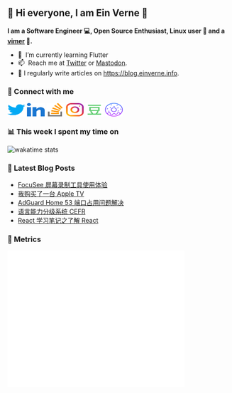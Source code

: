 ## 👋 Hi everyone, I am Ein Verne 👋

**I am a Software Engineer 💻, Open Source Enthusiast, Linux user :penguin: and a [vimer](https://github.com/einverne/dotfiles) :man:.**

- 🌱 &nbsp;I’m currently learning Flutter
- 📫 &nbsp;Reach me at [Twitter](https://twitter.com/einverne) or <a rel="me" href="https://m.einverne.info/@einverne">Mastodon</a>.
- 📝 I regularly write articles on <https://blog.einverne.info>.


### 🔗 Connect with me
<a href="https://twitter.com/einverne" target="_blank"><img align="center" src="images/twitter.svg" alt="twitter einverne" height="30" width="40" /></a>
<a href="https://linkedin.com/in/einverne" target="_blank"><img align="center" src="images/linked-in-alt.svg" alt="linkedin einverne" height="30" width="40" /></a>
<a href="https://stackoverflow.com/users/1820217/einverne" target="_blank"><img align="center" src="images/stack-overflow.svg" alt="stackoverflow einverne" height="30" width="40" /></a>
<a href="https://instagram.com/einverne" target="_blank"><img align="center" src="images/instagram.svg" alt="instagram einverne" height="30" width="40" /></a>
<a href="https://www.douban.com/people/einverne" target="_blank"><img align="center" src="images/douban.svg" alt="douban einverne" height="30" width="40" /></a>
<a href="https://homer.einverne.info" target="_blank"><img align="center" src="images/homer.svg" alt="einverne online services" height="30" width="40" /></a>

### 📊 This week I spent my time on

![wakatime stats](https://github-readme-stats.vercel.app/api/wakatime?username=einverne&api_domain=wakapi.einverne.info&hide_title=true&hide_border=true&langs_count=5&bg_color=00000000&text_color=777&layout=compact)

### 📕 Latest Blog Posts
<!-- BLOG-POST-LIST:START -->
- [FocuSee 屏幕录制工具使用体验](https://einverne.github.io/post/2024/02/focusee-introduction.html)
- [我购买了一台 Apple TV](https://einverne.github.io/post/2024/01/i-bought-an-apple-tv.html)
- [AdGuard Home 53 端口占用问题解决](https://einverne.github.io/post/2024/01/adguard-home-53-port-systemd-resolve.html)
- [语言能力分级系统 CEFR](https://einverne.github.io/post/2023/12/english-test-cefr-c1.html)
- [React 学习笔记之了解 React](https://einverne.github.io/post/2023/12/react-introduction.html)
<!-- BLOG-POST-LIST:END -->

### 👻 Metrics
<img align="left" src="/metrics.base.svg" alt="Metrics" width="400">
